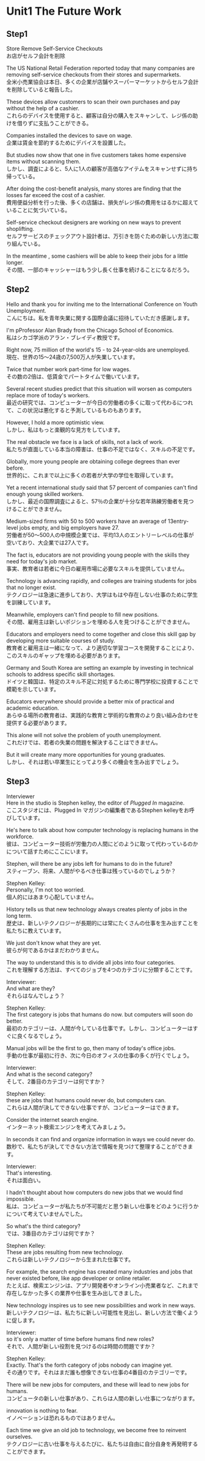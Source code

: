 # Unit1 The Future Work

## Step1

Store Remove Self-Service Checkouts  
お店がセルフ会計を削除

The US National Retail Federation reported today that many companies are removing self-service checkouts from their stores and supermarkets.  
全米小売業協会は本日、多くの企業が店舗やスーパーマーケットからセルフ会計を削除していると報告した。

These devices allow customers to scan their own purchases and pay without the help of a cashier.  
これらのデバイスを使用すると、顧客は自分の購入をスキャンして、レジ係の助けを借りずに支払うことができる。

Companies installed the devices to save on wage.  
企業は賃金を節約するためにデバイスを設置した。

But studies now show that one in five customers takes home expensive items without scanning them.  
しかし、調査によると、5人に1人の顧客が高価なアイテムをスキャンせずに持ち帰っている。

After doing the cost-benefit analysis, many stores are finding that the losses far exceed the cost of a cashier.  
費用便益分析を行った後、多くの店舗は、損失がレジ係の費用をはるかに超えていることに気づいている。

Self-service checkout designers are working on new ways to prevent shoplifting.  
セルフサービスのチェックアウト設計者は、万引きを防ぐための新しい方法に取り組んでいる。

In the meantime , some cashiers will be able to keep their jobs for a little longer.  
その間、一部のキャッシャーはもう少し長く仕事を続けることになるだろう。

## Step2

Hello and thank you for inviting me to the International Conference on Youth Unemployment.  
こんにちは。私を青年失業に関する国際会議に招待していただき感謝します。

I'm pProfessor Alan Brady from the Chicago School of Economics.  
私はシカゴ学派のアラン・ブレイディ教授です。

Right now, 75 million of the world's 15 - to 24-year-olds are unemployed.  
現在、世界の15〜24歳の7,500万人が失業しています。

Twice that number work part-time for low wages.  
その数の2倍は、低賃金でパートタイムで働いています。

Several recent studies predict that this situation will worsen as computers replace more of today's workers.  
最近の研究では、コンピューターが今日の労働者の多くに取って代わるにつれて、この状況は悪化すると予測しているものもあります。

However, I hold a more optimistic view.  
しかし、私はもっと楽観的な見方をしています。

The real obstacle we face is a lack of skills, not a lack of work.  
私たちが直面している本当の障害は、仕事の不足ではなく、スキルの不足です。

Globally, more young people are obtaining college degrees than ever before.  
世界的に、これまで以上に多くの若者が大学の学位を取得しています。

Yet a recent international study said that 57 percent of companies can't find enough young skilled workers.  
しかし、最近の国際調査によると、57％の企業が十分な若年熟練労働者を見つけることができません。

Medium-sized firms with 50 to 500 workers have an average of 13entry-level  jobs empty, and big employers have 27.  
労働者が50〜500人の中規模企業では、平均13人のエントリーレベルの仕事が空いており、大企業では27人です。

The fact is, educators are not providing young people with the skills they need for today's job market.  
事実、教育者は若者に今日の雇用市場に必要なスキルを提供していません。

Technology is advancing rapidly, and colleges are training students for jobs that no longer exist.  
テクノロジーは急速に進歩しており、大学はもはや存在しない仕事のために学生を訓練しています。

Meanwhile, employers can't find people to fill new positions.  
その間、雇用主は新しいポジションを埋める人を見つけることができません。

Educators and employers need to come together and close this skill gap by developing more suitable courses of study.  
教育者と雇用主は一緒になって、より適切な学習コースを開発することにより、このスキルのギャップを埋める必要があります。

Germany and South Korea are setting an example by investing in technical schools to address specific skill shortages.  
ドイツと韓国は、特定のスキル不足に対処するために専門学校に投資することで模範を示しています。

Educators everywhere should provide a better mix of practical and academic education.  
あらゆる場所の教育者は、実践的な教育と学術的な教育のより良い組み合わせを提供する必要があります。

This alone will not solve the problem of youth unemployment.  
これだけでは、若者の失業の問題を​​解決することはできません。

But it will create many more opportunities for young graduates.  
しかし、それは若い卒業生にとってより多くの機会を生み出すでしょう。

## Step3

Interviewer  
Here in the studio is Stephen kelley, the editor of _Plugged In_ magazine.  
ここスタジオには、Plugged In マガジンの編集者であるStephen kelleyをお呼びしています。

He's here to talk about how computer technology is replacing humans in the workforce.  
彼は、コンピューター技術が労働力の人間にどのように取って代わっているのかについて話すためにここにいます。

Stephen, will there be any jobs left for humans to do in the future?  
スティーブン、将来、人間がやるべき仕事は残っているのでしょうか？

Stephen Kelley:  
Personally, I'm not too worried.  
個人的にはあまり心配していません。

History tells us that new technology always creates plenty of jobs in the long term.  
歴史は、新しいテクノロジーが長期的には常にたくさんの仕事を生み出すことを私たちに教えています。

We just don't know what they are yet.  
彼らが何であるかはまだわかりません。

The way to understand this is to divide all jobs into four categories.  
これを理解する方法は、すべてのジョブを4つのカテゴリに分類することです。

Interviewer:  
And what are they?  
それらはなんでしょう？

Stephen Kelley:  
The first category is jobs that humans do now. but computers will soon do better.  
最初のカテゴリーは、人間が今している仕事です。しかし、コンピューターはすぐに良くなるでしょう。

Manual jobs will be the first to go, then many of today's office jobs.  
手動の仕事が最初に行き、次に今日のオフィスの仕事の多くが行くでしょう。

Interviewer:  
And what is the second category?  
そして、2番目のカテゴリーは何ですか？

Stephen Kelley:  
these are jobs that humans could never do, but computers can.  
これらは人間が決してできない仕事ですが、コンピューターはできます。

Consider the internet search engine.  
インターネット検索エンジンを考えてみましょう。

In seconds it can find and organize information in ways we could never do.  
数秒で、私たちが決してできない方法で情報を見つけて整理することができます。

Interviewer:  
That's interesting.  
それは面白い。

I hadn't thought about how computers do new jobs that we would find impossible.  
私は、コンピューターが私たちが不可能だと思う新しい仕事をどのように行うかについて考えていませんでした。

So what's the third category?  
では、3番目のカテゴリは何ですか？

Stephen Kelley:  
These are jobs resulting from new technology.  
これらは新しいテクノロジーから生まれた仕事です。

For example, the search engine has created many industries and jobs that never existed before, like app developer or online retailer.  
たとえば、検索エンジンは、アプリ開発者やオンライン小売業者など、これまで存在しなかった多くの業界や仕事を生み出してきました。

New technology inspires us to see new possibilities and work in new ways.  
新しいテクノロジーは、私たちに新しい可能性を見出し、新しい方法で働くように促します。

Interviewer:  
so it's only a matter of time before humans find new roles?  
それで、人間が新しい役割を見つけるのは時間の問題ですか？

Stephen Kelley:  
Exactly. That's the forth category of jobs nobody can imagine yet.  
その通りです。それはまだ誰も想像できない仕事の4番目のカテゴリーです。

There will be new jobs for computers, and these will lead to new jobs for humans.  
コンピュータの新しい仕事があり、これらは人間の新しい仕事につながります。

innovation is nothing to fear.  
イノベーションは恐れるものではありません。

Each time we give an old job to technology, we become free to reinvent ourselves.  
テクノロジーに古い仕事を与えるたびに、私たちは自由に自分自身を再発明することができます。
